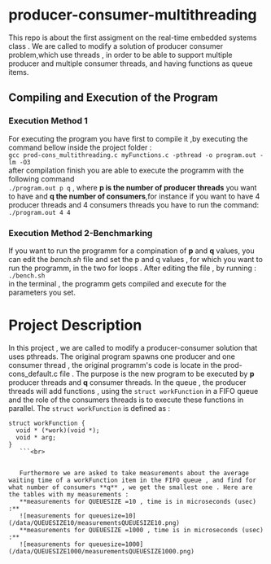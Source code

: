 # producer-consumer-multithreading
This repo is about the first assigment on the real-time embedded systems class . We are called to modify a solution of producer consumer problem,which use threads , in order to be able to support multiple producer and multiple consumer threads, and having functions as queue items. 
## Compiling and Execution of the Program
### Execution Method 1
For executing the program you have first to compile it ,by executing the command bellow inside the project folder :<br>
`gcc prod-cons_multithreading.c myFunctions.c -pthread -o program.out -lm -O3`<br>
after compilation finish you are able to execute the programm with the following command<br>
`./program.out p q` , where **p is the number of producer threads** you want to have and **q the number of consumers**,for instance if you want to have 4 producer threads and 4 consumers threads you have to run the command:<br>
`./program.out 4 4`

### Execution Method 2-Benchmarking
If you want to run the programm for a compination of **p** and **q** values, you can edit the *bench.sh* file and set the p and q values , for which you want to run the programm, in the two for loops . After editing the file , by running :<br>
`./bench.sh` <br>
in the terminal , the programm gets compiled and execute for the parameters you set.

# Project Description 
 In this project , we are called to modify a producer-consumer solution that uses pthreads. The original program spawns one producer and one consumer thread , the original programm's code is locate in the prod-cons_default.c file . The purpose is the new program to be executed by **p** producer threads and **q** consumer threads. In the queue , the producer threads will add functions , using the `struct workFunction` in a FIFO queue and the role of the consumers threads is to execute these functions in parallel.
 The `struct workFunction` is defined as : <br> 
```
struct workFunction { 
  void * (*work)(void *);
  void * arg;  
}
   ```<br>


   Furthermore we are asked to take measurements about the average waiting time of a workFunction item in the FIFO queue , and find for what number of consumers **q** , we get the smallest one . Here are the tables with my measurements : 
   **measurements for QUEUESIZE =10 , time is in microseconds (usec) :**
   ![measurements for queuesize=10](/data/QUEUESIZE10/measurementsQUEUESIZE10.png)
   **measurements for QUEUESIZE =1000 , time is in microseconds (usec) :**
   ![measurements for queuesize=1000](/data/QUEUESIZE1000/measurementsQUEUESIZE1000.png)



